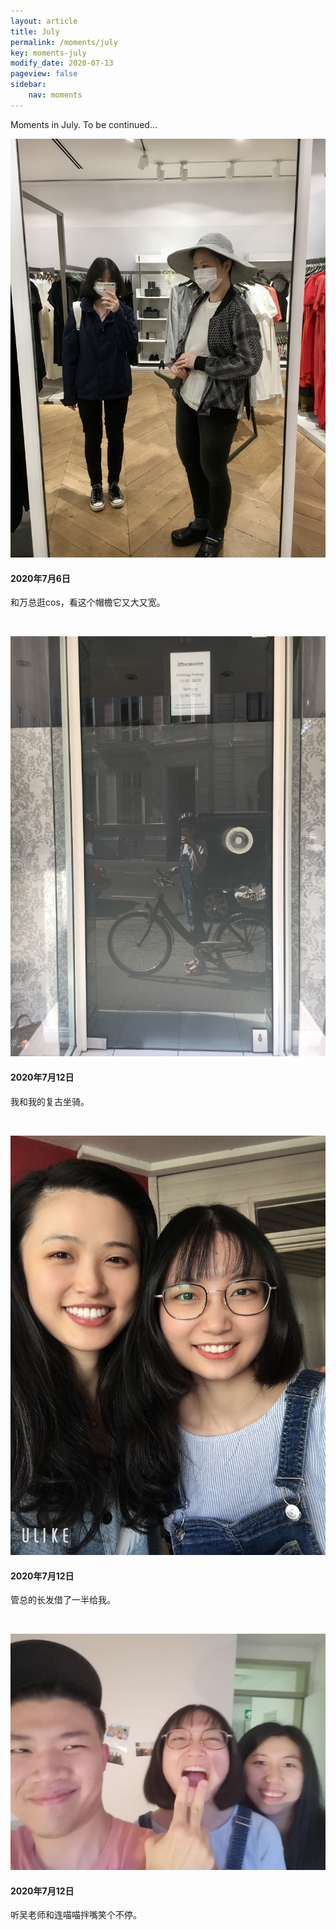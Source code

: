 ```yaml
---
layout: article
title: July
permalink: /moments/july
key: moments-july
modify_date: 2020-07-13
pageview: false
sidebar:
    nav: moments
---
```



Moments in July. To be continued...

<!--more-->



<div class="card">
  <div class="card__image">
    <img class="image" src="https://github.com/Yuleii/Yuleii.github.io/raw/master/pictures/moment_pics/july/20200706.JPG"/>
  </div>
  <div class="card__content">
    <div class="card__header">
      <h4>2020年7月6日</h4>
    </div>
    <p>
      和万总逛cos，看这个帽檐它又大又宽。
    </p>
  </div>
</div>

&nbsp;

<div class="card">
  <div class="card__image">
    <img class="image" src="https://github.com/Yuleii/Yuleii.github.io/raw/master/pictures/moment_pics/july/20200712-1.JPG"/>
  </div>
  <div class="card__content">
    <div class="card__header">
      <h4>2020年7月12日</h4>
    </div>
    <p>
      我和我的复古坐骑。
    </p>
  </div>
</div>

&nbsp;

<div class="card">
  <div class="card__image">
    <img class="image" src="https://github.com/Yuleii/Yuleii.github.io/raw/master/pictures/moment_pics/july/20200712-2.JPG"/>
  </div>
  <div class="card__content">
    <div class="card__header">
      <h4>2020年7月12日</h4>
    </div>
    <p>
      管总的长发借了一半给我。
    </p>
  </div>
</div>

&nbsp;

<div class="card">
  <div class="card__image">
    <img class="image" src="https://github.com/Yuleii/Yuleii.github.io/raw/master/pictures/moment_pics/july/20200712-4.JPG"/>
  </div>
  <div class="card__content">
    <div class="card__header">
      <h4>2020年7月12日</h4>
    </div>
    <p>
      听吴老师和连喵喵拌嘴笑个不停。
    </p>
  </div>
</div>